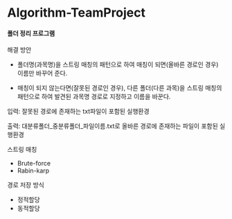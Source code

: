 # Algorithm-TeamProject

#### 폴더 정리 프로그램


해결 방안

- 폴더명(과목명)을 스트링 매칭의 패턴으로 하여 매칭이 되면(올바른 경로인 경우) 이름만 바꾸어 준다.

- 매칭이 되지 않는다면(잘못된 경로인 경우), 다른 폴더(다른 과목)을 스트링 매칭의 패턴으로 하여 발견된 과목명 경로로 지정하고 이름을 바꾼다.


입력: 
잘못된 경로에 존재하는 txt파일이 포함된 실행환경


출력: 
대분류폴더_중분류폴더_파일이름.txt로 올바른 경로에 존재하는 파일이 포함된 실행환경


스트링 매칭

- Brute-force
- Rabin-karp



경로 저장 방식

- 정적할당
- 동적할당
